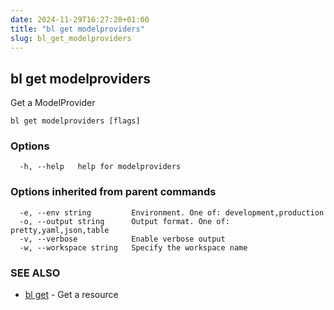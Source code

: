 ```yaml
---
date: 2024-11-29T16:27:20+01:00
title: "bl get modelproviders"
slug: bl_get_modelproviders
---
```

## bl get modelproviders

Get a ModelProvider

```
bl get modelproviders [flags]
```

### Options

```
  -h, --help   help for modelproviders
```

### Options inherited from parent commands

```
  -e, --env string         Environment. One of: development,production
  -o, --output string      Output format. One of: pretty,yaml,json,table
  -v, --verbose            Enable verbose output
  -w, --workspace string   Specify the workspace name
```

### SEE ALSO

* [bl get](bl_get.md)	 - Get a resource

